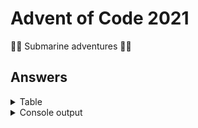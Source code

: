 # Advent of Code 2021

🐙🐠 Submarine adventures 🐳🦑

## Answers

<details>
<summary>Table</summary>
    <table>
        <tr>
            <th></th>
            <th>Part 1</th>
            <th>Part 2</th>
        </tr>
        <tr>
            <td><a href="src/main/java/com/lewisbirks/adventofcode/day/Day1.java">Day 1</a></td>
            <td>1715</td>
            <td>1739</td>
        </tr>
        <tr>
            <td><a href="src/main/java/com/lewisbirks/adventofcode/day/Day2.java">Day 2</a></td>
            <td>1488669</td>
            <td>1176514794</td>
        </tr>
        <tr>
            <td><a href="src/main/java/com/lewisbirks/adventofcode/day/Day3.java">Day 3</a></td>
            <td>3813416</td>
            <td>2990784</td>
        </tr>
        <tr>
            <td><a href="src/main/java/com/lewisbirks/adventofcode/day/Day4.java">Day 4</a></td>
            <td>21607</td>
            <td>19012</td>
        </tr>
        <tr>
            <td><a href="src/main/java/com/lewisbirks/adventofcode/day/Day5.java">Day 5</a></td>
            <td>5169</td>
            <td>22083</td>
        </tr>
        <tr>
            <td><a href="src/main/java/com/lewisbirks/adventofcode/day/Day6.java">Day 6</a></td>
            <td>376194</td>
            <td>1693022481538</td>
        </tr>
        <tr>
            <td><a href="src/main/java/com/lewisbirks/adventofcode/day/Day7.java">Day 7</a></td>
            <td>357353</td>
            <td>104822130</td>
        </tr>
        <tr>
            <td><a href="src/main/java/com/lewisbirks/adventofcode/day/Day8.java">Day 8</a></td>
            <td>355</td>
            <td>983030</td>
        </tr>
        <tr>
            <td><a href="src/main/java/com/lewisbirks/adventofcode/day/Day9.java">Day 9</a></td>
            <td>475</td>
            <td>1092012</td>
        </tr>
        <tr>
            <td><a href="src/main/java/com/lewisbirks/adventofcode/day/Day10.java">Day 10</a></td>
            <td>339477</td>
            <td>3049320156</td>
        </tr>
        <tr>
            <td><a href="src/main/java/com/lewisbirks/adventofcode/day/Day11.java">Day 11</a></td>
            <td>1665</td>
            <td>235</td>
        </tr>
        <tr>
            <td><a href="src/main/java/com/lewisbirks/adventofcode/day/Day12.java">Day 12</a></td>
            <td>4549</td>
            <td>120535</td>
        </tr>
        <tr>
            <td><a href="src/main/java/com/lewisbirks/adventofcode/day/Day13.java">Day 13</a></td>
            <td>735</td>
            <td>UFRZKAUZ</td>
        </tr>
        <tr>
            <td><a href="src/main/java/com/lewisbirks/adventofcode/day/Day14.java">Day 14</a></td>
            <td>2602</td>
            <td>2942885922173</td>
        </tr>
        <tr>
            <td><a href="src/main/java/com/lewisbirks/adventofcode/day/Day15.java">Day 15</a></td>
            <td>673</td>
            <td>2893</td>
        </tr>
        <tr>
            <td><a href="src/main/java/com/lewisbirks/adventofcode/day/Day16.java">Day 16</a></td>
            <td>938</td>
            <td>1495959086337</td>
        </tr>
        <tr>
            <td><a href="src/main/java/com/lewisbirks/adventofcode/day/Day17.java">Day 17</a></td>
            <td>5253</td>
            <td>1770</td>
        </tr>
        <tr>
            <td><a href="src/main/java/com/lewisbirks/adventofcode/day/Day18.java">Day 18</a></td>
            <td>4008</td>
            <td>4667</td>
        </tr>
        <tr>
            <td><a href="src/main/java/com/lewisbirks/adventofcode/day/Day19.java">Day 19</a></td>
            <td>425</td>
            <td>13354</td>
        </tr>
        <tr>
            <td><a href="src/main/java/com/lewisbirks/adventofcode/day/Day20.java">Day 20</a></td>
            <td>5563</td>
            <td>19743</td>
        </tr>
    </table>
</details>
<details>
    <summary>Console output</summary>
    <p>Note that for part 1 timings that it would include parsing the input.</p>
    <pre>
==========================
Year 2021
==========================
Day 01: Sonar Sweep
	Part 1: 1715 (19ms)
	Part 2: 1739 (0ms)
Day 02: Dive!
	Part 1: 1488669 (8ms)
	Part 2: 1176514794 (1ms)
Day 03: Binary Diagnostic
	Part 1: 3813416 (8ms)
	Part 2: 2990784 (7ms)
Day 04: Giant Squid
	Part 1: 21607 (21ms)
	Part 2: 19012 (31ms)
Day 05: Hydrothermal Venture
	Part 1: 5169 (59ms)
	Part 2: 22083 (28ms)
Day 06: Lanternfish
	Part 1: 376194 (1ms)
	Part 2: 1693022481538 (0ms)
Day 07: Treachery of Whales
	Part 1: 357353 (26ms)
	Part 2: 104822130 (27ms)
Day 08: Seven Segment Search
	Part 1: 355 (4ms)
	Part 2: 983030 (34ms)
Day 09: Smoke Basin
	Part 1: 475 (9ms)
	Part 2: 1092012 (19ms)
Day 10: Syntax Scoring
	Part 1: 339477 (3ms)
	Part 2: 3049320156 (2ms)
Day 11: Dumbo Octopus
	Part 1: 1665 (3ms)
	Part 2: 235 (1ms)
Day 12: Passage Pathing
	Part 1: 4549 (48ms)
	Part 2: 120535 (483ms)
Day 13: Transparent Origami
	Part 1: 735 (5ms)
	Part 2: 
██    ██  ████████  ██████    ████████  ██    ██    ████    ██    ██  ████████
██    ██  ██        ██    ██        ██  ██  ██    ██    ██  ██    ██        ██
██    ██  ██████    ██    ██      ██    ████      ██    ██  ██    ██      ██  
██    ██  ██        ██████      ██      ██  ██    ████████  ██    ██    ██    
██    ██  ██        ██  ██    ██        ██  ██    ██    ██  ██    ██  ██      
  ████    ██        ██    ██  ████████  ██    ██  ██    ██    ████    ████████
 (9ms)
Day 14: Extended Polymerization
	Part 1: 2602 (16ms)
	Part 2: 2942885922173 (9ms)
Day 15: Chiton
	Part 1: 673 (18ms)
	Part 2: 2893 (113ms)
Day 16: Packet Decoder
	Part 1: 938 (12ms)
	Part 2: 1495959086337 (9ms)
Day 17: Trick Shot
	Part 1: 5253 (3ms)
	Part 2: 1770 (13ms)
Day 18: Snailfish
	Part 1: 4008 (21ms)
	Part 2: 4667 (96ms)
Day 19: Beacon Scanner
	Part 1: 425 (1835ms)
	Part 2: 13354 (0ms)
Day 20: Trench Map
	Part 1: 5563 (25ms)
	Part 2: 19743 (697ms)
==========================
</pre>
</details>

